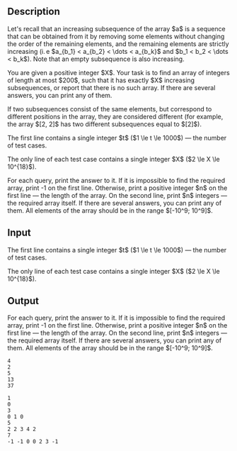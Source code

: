 ## Description

<div><p>Let's recall that an increasing subsequence of the array $a$ is a sequence that can be obtained from it by removing some elements without changing the order of the remaining elements, and the remaining elements are strictly increasing (i. e $a_{b_1} &lt; a_{b_2} &lt; \dots &lt; a_{b_k}$ and $b_1 &lt; b_2 &lt; \dots &lt; b_k$). Note that an empty subsequence is also increasing.</p><p>You are given a positive integer $X$. Your task is to find an array of integers of length <span class="tex-font-style-bf">at most $200$</span>, such that it has exactly $X$ increasing subsequences, or report that there is no such array. If there are several answers, you can print any of them.</p><p>If two subsequences consist of the same elements, but correspond to different positions in the array, they are considered different (for example, the array $[2, 2]$ has two different subsequences equal to $[2]$).</p></div><div class="input-specification"><p>The first line contains a single integer $t$ ($1 \le t \le 1000$)&nbsp;— the number of test cases.</p><p>The only line of each test case contains a single integer $X$ ($2 \le X \le 10^{18}$).</p></div><div class="output-specification"><p>For each query, print the answer to it. If it is impossible to find the required array, print <span class="tex-font-style-tt">-1</span> on the first line. Otherwise, print a positive integer $n$ on the first line&nbsp;— the length of the array. On the second line, print $n$ integers&nbsp;— the required array itself. If there are several answers, you can print any of them. All elements of the array should be in the range $[-10^9; 10^9]$.</p></div>

## Input

<p>The first line contains a single integer $t$ ($1 \le t \le 1000$)&nbsp;— the number of test cases.</p><p>The only line of each test case contains a single integer $X$ ($2 \le X \le 10^{18}$).</p>

## Output

<p>For each query, print the answer to it. If it is impossible to find the required array, print <span class="tex-font-style-tt">-1</span> on the first line. Otherwise, print a positive integer $n$ on the first line&nbsp;— the length of the array. On the second line, print $n$ integers&nbsp;— the required array itself. If there are several answers, you can print any of them. All elements of the array should be in the range $[-10^9; 10^9]$.</p>





```input1|2,4
4
2
5
13
37
```




```output1
1
0
3
0 1 0
5
2 2 3 4 2
7
-1 -1 0 0 2 3 -1
```


